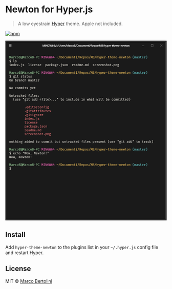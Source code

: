 # Newton for Hyper.js

> A low eyestrain [Hyper](https://hyper.is) theme. Apple not included.

[![npm](https://img.shields.io/npm/dt/hyper-theme-newton.svg)]()

![](screenshot.png)

## Install

Add `hyper-theme-newton` to the plugins list in your `~/.hyper.js` config file and restart Hyper.

## License

MIT © [Marco Bertolini](http://www.marcobertolini.net)
